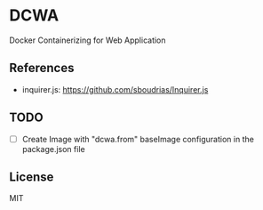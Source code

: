 # DCWA

Docker Containerizing for Web Application

## References

- inquirer.js:  https://github.com/sboudrias/Inquirer.js

## TODO

* [ ] Create Image with "dcwa.from" baseImage configuration in the package.json file

## License

MIT
